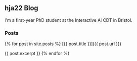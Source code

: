 ## hja22 Blog

I'm a first-year PhD student at the Interactive AI CDT in Bristol.

### Posts

{% for post in site.posts %}
  [{{ post.title }}]({{ post.url }})

  {{ post.excerpt }}
{% endfor %}
